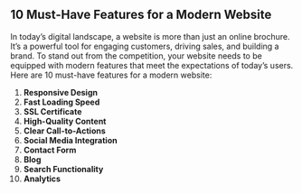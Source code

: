 ## 10 Must-Have Features for a Modern Website

In today’s digital landscape, a website is more than just an online brochure. It’s a powerful tool for engaging customers, driving sales, and building a brand. To stand out from the competition, your website needs to be equipped with modern features that meet the expectations of today’s users. Here are 10 must-have features for a modern website:

1.  **Responsive Design**
2.  **Fast Loading Speed**
3.  **SSL Certificate**
4.  **High-Quality Content**
5.  **Clear Call-to-Actions**
6.  **Social Media Integration**
7.  **Contact Form**
8.  **Blog**
9.  **Search Functionality**
10. **Analytics**